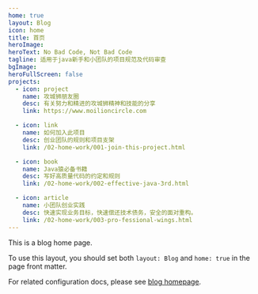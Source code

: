 ```yaml
---
home: true
layout: Blog
icon: home
title: 首页
heroImage:
heroText: No Bad Code, Not Bad Code
tagline: 适用于java新手和小团队的项目规范及代码审查
bgImage:
heroFullScreen: false
projects:
  - icon: project
    name: 攻城狮朋友圈
    desc: 有关努力和精进的攻城狮精神和技能的分享
    link: https://www.moilioncircle.com

  - icon: link
    name: 如何加入此项目
    desc: 创业团队的规则和项目支架
    link: /02-home-work/001-join-this-project.html

  - icon: book
    name: Java猿必备书籍
    desc: 写好高质量代码的约定和规则
    link: /02-home-work/002-effective-java-3rd.html

  - icon: article
    name: 小团队创业实践
    desc: 快速实现业务目标，快速偿还技术债务，安全的面对重构。
    link: /02-home-work/003-pro-fessional-wings.html
---
```


This is a blog home page.

To use this layout, you should set both `layout: Blog` and `home: true` in the page front matter.

For related configuration docs, please see [blog homepage](https://vuepress-theme-hope.github.io/v2/guide/blog/home/).
